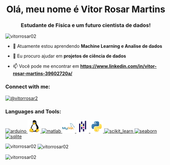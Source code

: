 <h1 align="center">Olá, meu nome é Vitor Rosar Martins</h1>
<h3 align="center">Estudante de Física e um futuro cientista de dados!</h3>

<p align="left"> <img src="https://komarev.com/ghpvc/?username=vitorrosar02&label=Profile%20views&color=0e75b6&style=flat" alt="vitorrosar02" /> </p>

- 🌱 Atuamente estou aprendendo **Machine Learning e Analise de dados**

- 🤝 Eu procuro ajudar em **projetos de ciência de dados**

- 📫 Você pode me encontrar em **https://www.linkedin.com/in/vitor-rosar-martins-39602720a/**

<h3 align="left">Connect with me:</h3>
<p align="left">
<a href="https://twitter.com/@vitorrosar2" target="blank"><img align="center" src="https://raw.githubusercontent.com/rahuldkjain/github-profile-readme-generator/master/src/images/icons/Social/twitter.svg" alt="@vitorrosar2" height="30" width="40" /></a>
</p>

<h3 align="left">Languages and Tools:</h3>
<p align="left"> <a href="https://www.arduino.cc/" target="_blank" rel="noreferrer"> <img src="https://cdn.worldvectorlogo.com/logos/arduino-1.svg" alt="arduino" width="40" height="40"/> </a> <a href="https://www.linux.org/" target="_blank" rel="noreferrer"> <img src="https://raw.githubusercontent.com/devicons/devicon/master/icons/linux/linux-original.svg" alt="linux" width="40" height="40"/> </a> <a href="https://www.mathworks.com/" target="_blank" rel="noreferrer"> <img src="https://upload.wikimedia.org/wikipedia/commons/2/21/Matlab_Logo.png" alt="matlab" width="40" height="40"/> </a> <a href="https://www.mysql.com/" target="_blank" rel="noreferrer"> <img src="https://raw.githubusercontent.com/devicons/devicon/master/icons/mysql/mysql-original-wordmark.svg" alt="mysql" width="40" height="40"/> </a> <a href="https://pandas.pydata.org/" target="_blank" rel="noreferrer"> <img src="https://raw.githubusercontent.com/devicons/devicon/2ae2a900d2f041da66e950e4d48052658d850630/icons/pandas/pandas-original.svg" alt="pandas" width="40" height="40"/> </a> <a href="https://www.python.org" target="_blank" rel="noreferrer"> <img src="https://raw.githubusercontent.com/devicons/devicon/master/icons/python/python-original.svg" alt="python" width="40" height="40"/> </a> <a href="https://scikit-learn.org/" target="_blank" rel="noreferrer"> <img src="https://upload.wikimedia.org/wikipedia/commons/0/05/Scikit_learn_logo_small.svg" alt="scikit_learn" width="40" height="40"/> </a> <a href="https://seaborn.pydata.org/" target="_blank" rel="noreferrer"> <img src="https://seaborn.pydata.org/_images/logo-mark-lightbg.svg" alt="seaborn" width="40" height="40"/> </a> <a href="https://www.sqlite.org/" target="_blank" rel="noreferrer"> <img src="https://www.vectorlogo.zone/logos/sqlite/sqlite-icon.svg" alt="sqlite" width="40" height="40"/> </a> </p>

<p><img align="left" src="https://github-readme-stats.vercel.app/api/top-langs?username=vitorrosar02&show_icons=true&locale=en&layout=compact" alt="vitorrosar02" /></p>

<p>&nbsp;<img align="center" src="https://github-readme-stats.vercel.app/api?username=vitorrosar02&show_icons=true&locale=en" alt="vitorrosar02" /></p>

<p><img align="center" src="https://github-readme-streak-stats.herokuapp.com/?user=vitorrosar02&" alt="vitorrosar02" /></p>
